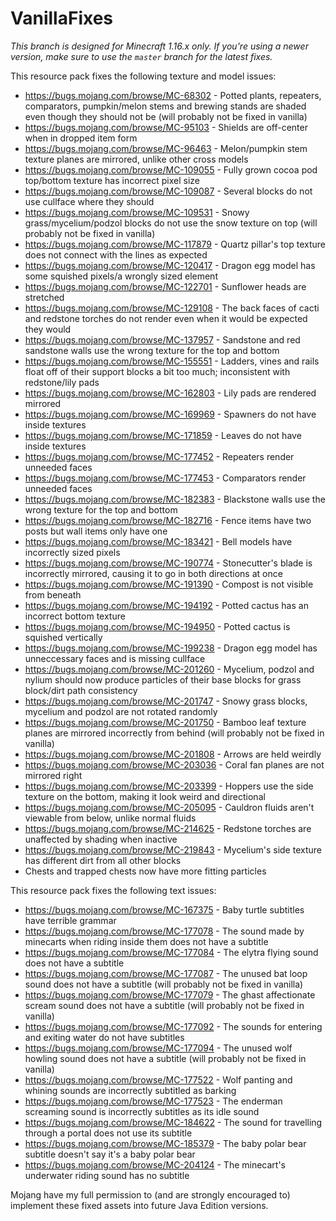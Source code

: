 # VanillaFixes

*This branch is designed for Minecraft 1.16.x only. If you're using a newer version, make sure to use the `master` branch for the latest fixes.*

This resource pack fixes the following texture and model issues:

* https://bugs.mojang.com/browse/MC-68302 - Potted plants, repeaters, comparators, pumpkin/melon stems and brewing stands are shaded even though they should not be (will probably not be fixed in vanilla)
* https://bugs.mojang.com/browse/MC-95103 - Shields are off-center when in dropped item form
* https://bugs.mojang.com/browse/MC-96463 - Melon/pumpkin stem texture planes are mirrored, unlike other cross models
* https://bugs.mojang.com/browse/MC-109055 - Fully grown cocoa pod top/bottom texture has incorrect pixel size
* https://bugs.mojang.com/browse/MC-109087 - Several blocks do not use cullface where they should
* https://bugs.mojang.com/browse/MC-109531 - Snowy grass/mycelium/podzol blocks do not use the snow texture on top (will probably not be fixed in vanilla)
* https://bugs.mojang.com/browse/MC-117879 - Quartz pillar's top texture does not connect with the lines as expected
* https://bugs.mojang.com/browse/MC-120417 - Dragon egg model has some squished pixels/a wrongly sized element
* https://bugs.mojang.com/browse/MC-122701 - Sunflower heads are stretched
* https://bugs.mojang.com/browse/MC-129108 - The back faces of cacti and redstone torches do not render even when it would be expected they would
* https://bugs.mojang.com/browse/MC-137957 - Sandstone and red sandstone walls use the wrong texture for the top and bottom
* https://bugs.mojang.com/browse/MC-155551 - Ladders, vines and rails float off of their support blocks a bit too much; inconsistent with redstone/lily pads
* https://bugs.mojang.com/browse/MC-162803 - Lily pads are rendered mirrored
* https://bugs.mojang.com/browse/MC-169969 - Spawners do not have inside textures
* https://bugs.mojang.com/browse/MC-171859 - Leaves do not have inside textures
* https://bugs.mojang.com/browse/MC-177452 - Repeaters render unneeded faces
* https://bugs.mojang.com/browse/MC-177453 - Comparators render unneeded faces
* https://bugs.mojang.com/browse/MC-182383 - Blackstone walls use the wrong texture for the top and bottom
* https://bugs.mojang.com/browse/MC-182716 - Fence items have two posts but wall items only have one
* https://bugs.mojang.com/browse/MC-183421 - Bell models have incorrectly sized pixels
* https://bugs.mojang.com/browse/MC-190774 - Stonecutter's blade is incorrectly mirrored, causing it to go in both directions at once
* https://bugs.mojang.com/browse/MC-191390 - Compost is not visible from beneath
* https://bugs.mojang.com/browse/MC-194192 - Potted cactus has an incorrect bottom texture
* https://bugs.mojang.com/browse/MC-194950 - Potted cactus is squished vertically
* https://bugs.mojang.com/browse/MC-199238 - Dragon egg model has unneccessary faces and is missing cullface
* https://bugs.mojang.com/browse/MC-201260 - Mycelium, podzol and nylium should now produce particles of their base blocks for grass block/dirt path consistency
* https://bugs.mojang.com/browse/MC-201747 - Snowy grass blocks, mycelium and podzol are not rotated randomly
* https://bugs.mojang.com/browse/MC-201750 - Bamboo leaf texture planes are mirrored incorrectly from behind (will probably not be fixed in vanilla)
* https://bugs.mojang.com/browse/MC-201808 - Arrows are held weirdly
* https://bugs.mojang.com/browse/MC-203036 - Coral fan planes are not mirrored right
* https://bugs.mojang.com/browse/MC-203399 - Hoppers use the side texture on the bottom, making it look weird and directional
* https://bugs.mojang.com/browse/MC-205095 - Cauldron fluids aren't viewable from below, unlike normal fluids
* https://bugs.mojang.com/browse/MC-214625 - Redstone torches are unaffected by shading when inactive
* https://bugs.mojang.com/browse/MC-219843 - Mycelium's side texture has different dirt from all other blocks
* Chests and trapped chests now have more fitting particles

This resource pack fixes the following text issues:

* https://bugs.mojang.com/browse/MC-167375 - Baby turtle subtitles have terrible grammar
* https://bugs.mojang.com/browse/MC-177078 - The sound made by minecarts when riding inside them does not have a subtitle
* https://bugs.mojang.com/browse/MC-177084 - The elytra flying sound does not have a subtitle
* https://bugs.mojang.com/browse/MC-177087 - The unused bat loop sound does not have a subtitle (will probably not be fixed in vanilla)
* https://bugs.mojang.com/browse/MC-177079 - The ghast affectionate scream sound does not have a subtitle (will probably not be fixed in vanilla)
* https://bugs.mojang.com/browse/MC-177092 - The sounds for entering and exiting water do not have subtitles
* https://bugs.mojang.com/browse/MC-177094 - The unused wolf howling sound does not have a subtitle (will probably not be fixed in vanilla)
* https://bugs.mojang.com/browse/MC-177522 - Wolf panting and whining sounds are incorrectly subtitled as barking
* https://bugs.mojang.com/browse/MC-177523 - The enderman screaming sound is incorrectly subtitles as its idle sound
* https://bugs.mojang.com/browse/MC-184622 - The sound for travelling through a portal does not use its subtitle
* https://bugs.mojang.com/browse/MC-185379 - The baby polar bear subtitle doesn't say it's a baby polar bear
* https://bugs.mojang.com/browse/MC-204124 - The minecart's underwater riding sound has no subtitle

Mojang have my full permission to (and are strongly encouraged to) implement these fixed assets into future Java Edition versions.
